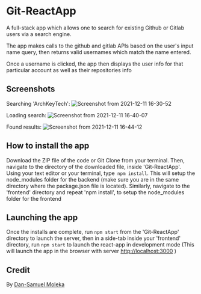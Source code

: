 # Git-ReactApp
A full-stack app which allows one to search for existing Github or Gitlab users via a search engine.

The app makes calls to the github and gitlab APIs based on the user's input name query, then returns
valid usernames which match the name entered.

Once a username is clicked, the app then displays the user info for that particular account as well
as their repositories info

## Screenshots
Searching 'ArchKeyTech':
![Screenshot from 2021-12-11 16-30-52](https://user-images.githubusercontent.com/50621192/145680924-8ab51804-f0a8-4004-8386-7cadf9d5990b.png)

Loading search:
![Screenshot from 2021-12-11 16-40-07](https://user-images.githubusercontent.com/50621192/145680938-f0b2f46c-52f1-4d17-a9cc-7cfd1c12aba4.png)


Found results:
![Screenshot from 2021-12-11 16-44-12](https://user-images.githubusercontent.com/50621192/145680951-a0b29f5d-bd14-49fa-a7ab-83211ad22a41.png)

## How to install the app

Download the ZIP file of the code or Git Clone from your terminal. Then, navigate to the directory of the downloaded file, inside 'Git-ReactApp'. Using your text editor or your terminal, type` npm install`. This will setup the node_modules folder for the backend (make sure you are in the same directory where the package.json file is located). Similarly, navigate to the 'frontend' directory and repeat 'npm install', to setup the node_modules folder for the frontend

## Launching the app

Once the installs are complete, run `npm start` from the 'Git-ReactApp' directory to launch the server, then in a side-tab inside your 'frontend' directory, run `npm start` to launch the react-app in development mode (This will launch the app in the browser with server [http://localhost:3000](http://localhost:3000) )


## Credit

By [Dan-Samuel Moleka](https://github.com/ArchKeyTechnique)
